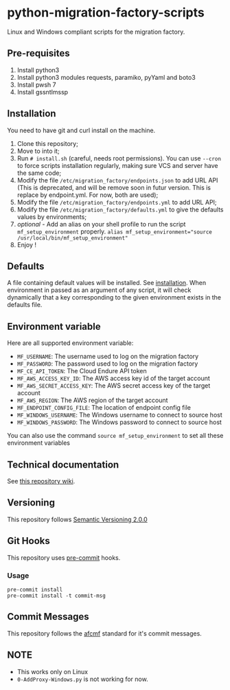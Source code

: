 # python-migration-factory-scripts

Linux and Windows compliant scripts for the migration factory.

## Pre-requisites

1. Install python3
1. Install python3 modules requests, paramiko, pyYaml and boto3
1. Install pwsh 7
1. Install gssntlmssp

## Installation

You need to have git and curl install on the machine.

1. Clone this repository;
1. Move to into it;
1. Run `# install.sh` (careful, needs root permissions). You can use `--cron` to force scripts installation regularly, making sure VCS and server have the same code;
1. Modify the file `/etc/migration_factory/endpoints.json` to add URL API (This is deprecated, and will be remove soon in futur version. This is replace by endpoint.yml. For now, both are used);
1. Modify the file `/etc/migration_factory/endpoints.yml` to add URL API;
1. Modify the file `/etc/migration_factory/defaults.yml` to give the defaults values by environments;
1. *optional* - Add an alias on your shell profile to run the script `mf_setup_environment` properly. `alias mf_setup_environment="source /usr/local/bin/mf_setup_environment"`
1. Enjoy !

## Defaults

A file containing default values will be installed. See [installation](#installation).
When environment in passed as an argument of any script, it will check dynamically that a key corresponding to the given environment exists in the defaults file.

## Environment variable

Here are all supported environment variable:

* `MF_USERNAME`: The username used to log on the migration factory
* `MF_PASSWORD`: The password used to log on the migration factory
* `MF_CE_API_TOKEN`: The Cloud Endure API token
* `MF_AWS_ACCESS_KEY_ID`: The AWS access key id of the target account
* `MF_AWS_SECRET_ACCESS_KEY`: The AWS secret access key of the target account
* `MF_AWS_REGION`: The AWS region of the target account
* `MF_ENDPOINT_CONFIG_FILE`: The location of endpoint config file
* `MF_WINDOWS_USERNAME`: The Windows username to connect to source host
* `MF_WINDOWS_PASSWORD`: The Windows password to connect to source host

You can also use the command `source mf_setup_environment` to set all these environment variables

## Technical documentation

See [this repository wiki](https://scm.dazzlingwrench.fxinnovation.com/fxinnovation-public/python-migration-factory-scripts/wiki).

## Versioning
This repository follows [Semantic Versioning 2.0.0](https://semver.org/)

## Git Hooks
This repository uses [pre-commit](https://pre-commit.com/) hooks.

### Usage

```
pre-commit install
pre-commit install -t commit-msg
```

## Commit Messages

This repository follows the [afcmf](https://scm.dazzlingwrench.fxinnovation.com/fxinnovation-public/pre-commit-afcmf) standard for it's commit messages.

## NOTE

* This works only on Linux
* `0-AddProxy-Windows.py` is not working for now.
